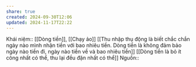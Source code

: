 ```yaml
---
share: true
created: 2024-09-30T12:06
updated: 2024-11-17T22:22
---
```

Khái niệm:: [[Dòng tiền]], [[Chạy ảo]]
[[Thu nhập thụ động là biết chắc chắn ngày nào mình nhận tiền với bao nhiêu tiền. Dòng tiền là không đảm bảo ngày nào tiền đi, ngày nào tiền về và bao nhiêu tiền]]
[[Dòng tiền là bỏ ít công nhất có thể, thu lại đều đặn nhất có thể]]
Nguồn:: 
